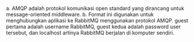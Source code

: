 a. AMQP adalah protokol komunikasi open standard yang dirancang untuk message-oriented middleware.
b. Format ini digunakan untuk menghubungkan aplikasi ke RabbitMQ menggunakan protokol AMQP. guest pertama adalah username RabbitMQ, guest kedua adalah password user tersebut, dan localhost artinya RabbitMQ berjalan di komputer sendiri.